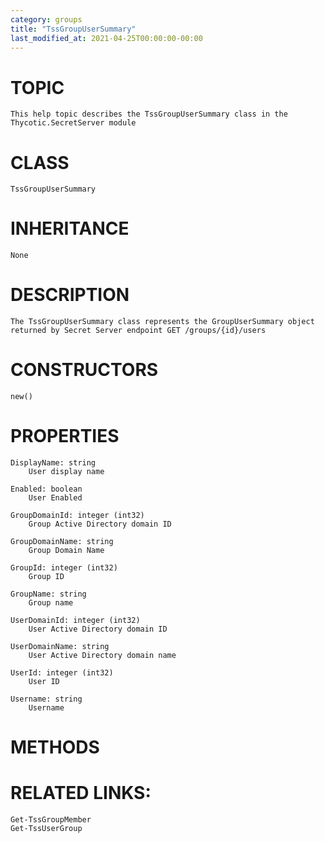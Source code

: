 ```yaml
---
category: groups
title: "TssGroupUserSummary"
last_modified_at: 2021-04-25T00:00:00-00:00
---
```


# TOPIC
    This help topic describes the TssGroupUserSummary class in the Thycotic.SecretServer module

# CLASS
    TssGroupUserSummary

# INHERITANCE
    None

# DESCRIPTION
    The TssGroupUserSummary class represents the GroupUserSummary object returned by Secret Server endpoint GET /groups/{id}/users

# CONSTRUCTORS
    new()

# PROPERTIES
    DisplayName: string
        User display name

    Enabled: boolean
        User Enabled

    GroupDomainId: integer (int32)
        Group Active Directory domain ID

    GroupDomainName: string
        Group Domain Name

    GroupId: integer (int32)
        Group ID

    GroupName: string
        Group name

    UserDomainId: integer (int32)
        User Active Directory domain ID

    UserDomainName: string
        User Active Directory domain name

    UserId: integer (int32)
        User ID

    Username: string
        Username

# METHODS

# RELATED LINKS:
    Get-TssGroupMember
    Get-TssUserGroup